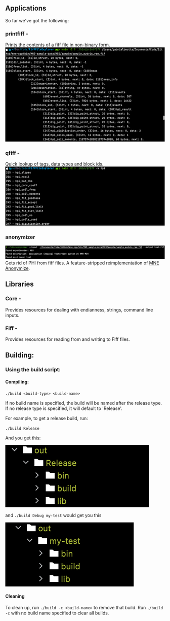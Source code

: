 ## Applications

So far we've got the following:

### printfiff -
Prints the contents of a fiff file in non-binary form.
![printfiff](resources/images/printfiff.png)

### qfiff -
Quick lookup of tags, data types and block ids.
![printfiff](resources/images/qfiff.png)

### anonymizer
![anonymizer](resources/images/anonymizer.png)
Gets rid of PHI from fiff files. A feature-stripped reimplementation of [MNE Anonymize](https://github.com/mne-tools/mne-cpp).

## Libraries

### Core - 
Provides resources for dealing with endianness, strings, command line inputs.

### Fiff - 
Provides resources for reading from and writing to Fiff files.

## Building:

### Using the build script:

#### Compiling:
`./build <build-type> <build-name>`

If no build name is specified, the build will be named after the release type. If no release type is specified, it will default to 'Release'.

For example, to get a release build, run:

`./build Release`

And you get this:

![release_build](resources/images/build1.png)

and `./build Debug my-test` would get you this

![release_build](resources/images/build2.png)

#### Cleaning

To clean up, run `./build -c <build-name>` to remove that build. Run `./build -c` with no build name specified to clear all builds.
